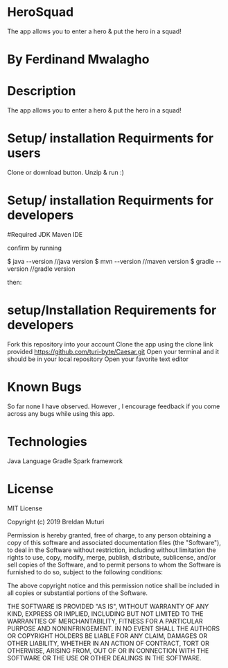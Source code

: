 # HeroSquad
The app allows you to enter a hero & put the hero in a squad!

# By Ferdinand Mwalagho

# Description
The app allows you to enter a hero & put the hero in a squad!


# Setup/ installation Requirments for users
Clone or download button.
Unzip & run :)

# Setup/ installation Requirments for developers
#Required
JDK
Maven
IDE

confirm by running

$ java --version       //java version
$ mvn --version        //maven version
$ gradle --version     //gradle version

then:

# setup/Installation Requirements for developers
Fork this repository into your account
Clone the app using the clone link provided https://github.com/turi-byte/Caesar.git
Open your terminal and it should be in your local repository
Open your favorite text editor

# Known Bugs
So far none I have observed. However , I encourage feedback if you come across any bugs while using this app.

# Technologies
Java Language
Gradle
Spark framework




# License
MIT License

Copyright (c) 2019 Breldan Muturi

Permission is hereby granted, free of charge, to any person obtaining a copy of this software and associated documentation files (the "Software"), to deal in the Software without restriction, including without limitation the rights to use, copy, modify, merge, publish, distribute, sublicense, and/or sell copies of the Software, and to permit persons to whom the Software is furnished to do so, subject to the following conditions:

The above copyright notice and this permission notice shall be included in all copies or substantial portions of the Software.

THE SOFTWARE IS PROVIDED "AS IS", WITHOUT WARRANTY OF ANY KIND, EXPRESS OR IMPLIED, INCLUDING BUT NOT LIMITED TO THE WARRANTIES OF MERCHANTABILITY, FITNESS FOR A PARTICULAR PURPOSE AND NONINFRINGEMENT. IN NO EVENT SHALL THE AUTHORS OR COPYRIGHT HOLDERS BE LIABLE FOR ANY CLAIM, DAMAGES OR OTHER LIABILITY, WHETHER IN AN ACTION OF CONTRACT, TORT OR OTHERWISE, ARISING FROM, OUT OF OR IN CONNECTION WITH THE SOFTWARE OR THE USE OR OTHER DEALINGS IN THE SOFTWARE.

